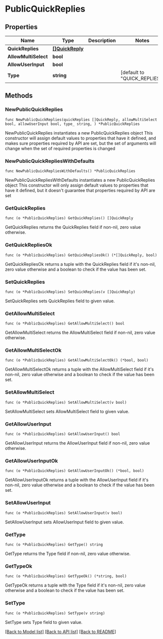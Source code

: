 # PublicQuickReplies

## Properties

Name | Type | Description | Notes
------------ | ------------- | ------------- | -------------
**QuickReplies** | [**[]QuickReply**](QuickReply.md) |  | 
**AllowMultiSelect** | **bool** |  | 
**AllowUserInput** | **bool** |  | 
**Type** | **string** |  | [default to "QUICK_REPLIES"]

## Methods

### NewPublicQuickReplies

`func NewPublicQuickReplies(quickReplies []QuickReply, allowMultiSelect bool, allowUserInput bool, type_ string, ) *PublicQuickReplies`

NewPublicQuickReplies instantiates a new PublicQuickReplies object
This constructor will assign default values to properties that have it defined,
and makes sure properties required by API are set, but the set of arguments
will change when the set of required properties is changed

### NewPublicQuickRepliesWithDefaults

`func NewPublicQuickRepliesWithDefaults() *PublicQuickReplies`

NewPublicQuickRepliesWithDefaults instantiates a new PublicQuickReplies object
This constructor will only assign default values to properties that have it defined,
but it doesn't guarantee that properties required by API are set

### GetQuickReplies

`func (o *PublicQuickReplies) GetQuickReplies() []QuickReply`

GetQuickReplies returns the QuickReplies field if non-nil, zero value otherwise.

### GetQuickRepliesOk

`func (o *PublicQuickReplies) GetQuickRepliesOk() (*[]QuickReply, bool)`

GetQuickRepliesOk returns a tuple with the QuickReplies field if it's non-nil, zero value otherwise
and a boolean to check if the value has been set.

### SetQuickReplies

`func (o *PublicQuickReplies) SetQuickReplies(v []QuickReply)`

SetQuickReplies sets QuickReplies field to given value.


### GetAllowMultiSelect

`func (o *PublicQuickReplies) GetAllowMultiSelect() bool`

GetAllowMultiSelect returns the AllowMultiSelect field if non-nil, zero value otherwise.

### GetAllowMultiSelectOk

`func (o *PublicQuickReplies) GetAllowMultiSelectOk() (*bool, bool)`

GetAllowMultiSelectOk returns a tuple with the AllowMultiSelect field if it's non-nil, zero value otherwise
and a boolean to check if the value has been set.

### SetAllowMultiSelect

`func (o *PublicQuickReplies) SetAllowMultiSelect(v bool)`

SetAllowMultiSelect sets AllowMultiSelect field to given value.


### GetAllowUserInput

`func (o *PublicQuickReplies) GetAllowUserInput() bool`

GetAllowUserInput returns the AllowUserInput field if non-nil, zero value otherwise.

### GetAllowUserInputOk

`func (o *PublicQuickReplies) GetAllowUserInputOk() (*bool, bool)`

GetAllowUserInputOk returns a tuple with the AllowUserInput field if it's non-nil, zero value otherwise
and a boolean to check if the value has been set.

### SetAllowUserInput

`func (o *PublicQuickReplies) SetAllowUserInput(v bool)`

SetAllowUserInput sets AllowUserInput field to given value.


### GetType

`func (o *PublicQuickReplies) GetType() string`

GetType returns the Type field if non-nil, zero value otherwise.

### GetTypeOk

`func (o *PublicQuickReplies) GetTypeOk() (*string, bool)`

GetTypeOk returns a tuple with the Type field if it's non-nil, zero value otherwise
and a boolean to check if the value has been set.

### SetType

`func (o *PublicQuickReplies) SetType(v string)`

SetType sets Type field to given value.



[[Back to Model list]](../README.md#documentation-for-models) [[Back to API list]](../README.md#documentation-for-api-endpoints) [[Back to README]](../README.md)


